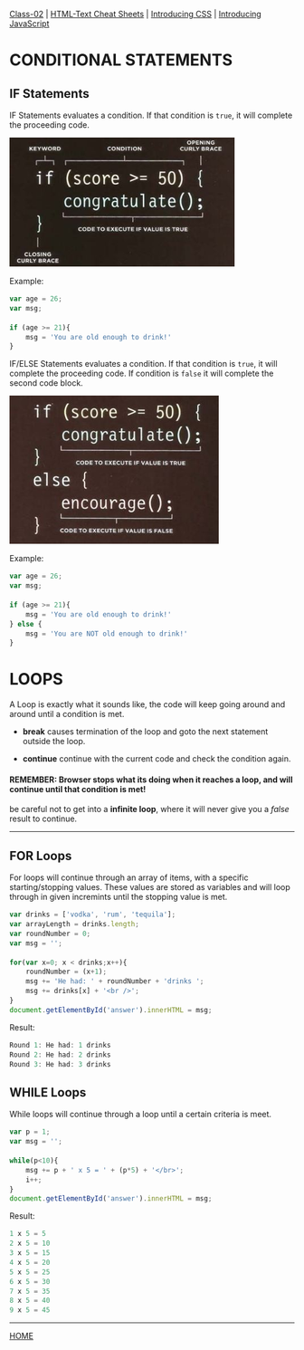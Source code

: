 [Class-02](https://cassandraortiz.github.io/reading-notes/class-02.md) \| [HTML-Text Cheat Sheets](https://cassandraortiz.github.io/reading-notes/class-02_html-text.md) \| [Introducing CSS](https://cassandraortiz.github.io/reading-notes/class-02_CSS-intro.md) \| [Introducing JavaScript](https://cassandraortiz.github.io/reading-notes/class-02_java-intro.md)

# CONDITIONAL STATEMENTS

## IF Statements

IF Statements evaluates a condition.  If that condition is `true`, it will complete the proceeding code.

![IF Statement](/pics/IfStatement.JPG)

Example:

```JavaScript
var age = 26;
var msg;

if (age >= 21){
    msg = 'You are old enough to drink!'
}
```

IF/ELSE Statements evaluates a condition.  If that condition is `true`, it will complete the proceeding code. If condition is `false` it will complete the second code block.

![IF../ELSE.. Statement](/pics/IfElse_Statement.JPG)

Example:

```JavaScript
var age = 26;
var msg;

if (age >= 21){
    msg = 'You are old enough to drink!'
} else {
    msg = 'You are NOT old enough to drink!'
}

```

# LOOPS

A Loop is exactly what it sounds like, the code will keep going around and around until a condition is met. 

 - **break** causes termination of the loop and goto the next statement outside the loop.

 - **continue** continue with the current code and check the condition again.


#### REMEMBER: Browser stops what its doing when it reaches a loop, and will continue until that condition is met!  

be careful not to get into a **infinite loop**, where it will never give you a _false_ result to continue.

---

## FOR Loops

For loops will continue through an array of items, with a specific starting/stopping values.  These values are stored as variables and will loop through in given incremints until the stopping value is met. 

```JavaScript
var drinks = ['vodka', 'rum', 'tequila'];
var arrayLength = drinks.length; 
var roundNumber = 0;
var msg = '';

for(var x=0; x < drinks;x++){
    roundNumber = (x+1);
    msg += 'He had: ' + roundNumber + 'drinks ';
    msg += drinks[x] + '<br />';
}
document.getElementById('answer').innerHTML = msg;
```

Result: 
```Javascript
Round 1: He had: 1 drinks
Round 2: He had: 2 drinks
Round 3: He had: 3 drinks
```


## WHILE Loops

While loops will continue through a loop until a certain criteria is meet. 

```JavaScript
var p = 1;
var msg = '';

while(p<10){
    msg += p + ' x 5 = ' + (p*5) + '</br>';
    i++;
}
document.getElementById('answer').innerHTML = msg;
```

Result: 
```Javascript
1 x 5 = 5
2 x 5 = 10
3 x 5 = 15
4 x 5 = 20
5 x 5 = 25
6 x 5 = 30
7 x 5 = 35
8 x 5 = 40
9 x 5 = 45
```
---

[HOME](https://cassandraortiz.github.io/reading-notes/README.md)